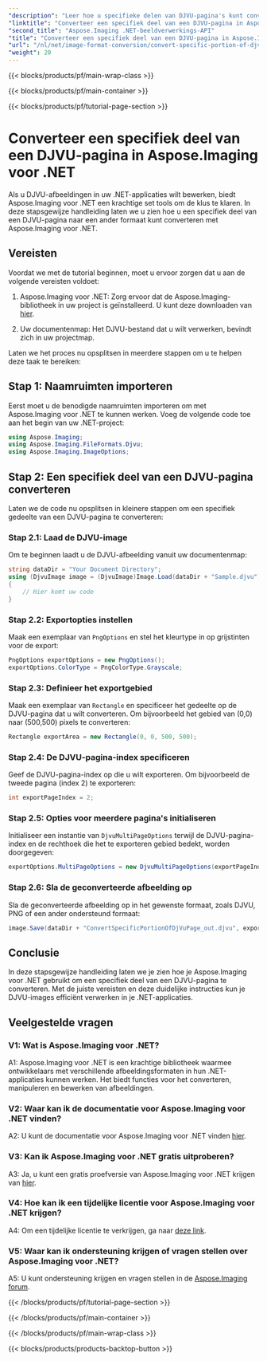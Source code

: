 ```yaml
---
"description": "Leer hoe u specifieke delen van DJVU-pagina's kunt converteren met Aspose.Imaging voor .NET. Volg onze stapsgewijze handleiding."
"linktitle": "Converteer een specifiek deel van een DJVU-pagina in Aspose.Imaging voor .NET"
"second_title": "Aspose.Imaging .NET-beeldverwerkings-API"
"title": "Converteer een specifiek deel van een DJVU-pagina in Aspose.Imaging voor .NET"
"url": "/nl/net/image-format-conversion/convert-specific-portion-of-djvu-page/"
"weight": 20
---
```


{{< blocks/products/pf/main-wrap-class >}}

{{< blocks/products/pf/main-container >}}

{{< blocks/products/pf/tutorial-page-section >}}

# Converteer een specifiek deel van een DJVU-pagina in Aspose.Imaging voor .NET

Als u DJVU-afbeeldingen in uw .NET-applicaties wilt bewerken, biedt Aspose.Imaging voor .NET een krachtige set tools om de klus te klaren. In deze stapsgewijze handleiding laten we u zien hoe u een specifiek deel van een DJVU-pagina naar een ander formaat kunt converteren met Aspose.Imaging voor .NET.

## Vereisten

Voordat we met de tutorial beginnen, moet u ervoor zorgen dat u aan de volgende vereisten voldoet:

1. Aspose.Imaging voor .NET: Zorg ervoor dat de Aspose.Imaging-bibliotheek in uw project is geïnstalleerd. U kunt deze downloaden van [hier](https://releases.aspose.com/imaging/net/).

2. Uw documentenmap: Het DJVU-bestand dat u wilt verwerken, bevindt zich in uw projectmap.

Laten we het proces nu opsplitsen in meerdere stappen om u te helpen deze taak te bereiken:

## Stap 1: Naamruimten importeren

Eerst moet u de benodigde naamruimten importeren om met Aspose.Imaging voor .NET te kunnen werken. Voeg de volgende code toe aan het begin van uw .NET-project:

```csharp
using Aspose.Imaging;
using Aspose.Imaging.FileFormats.Djvu;
using Aspose.Imaging.ImageOptions;
```

## Stap 2: Een specifiek deel van een DJVU-pagina converteren

Laten we de code nu opsplitsen in kleinere stappen om een specifiek gedeelte van een DJVU-pagina te converteren:

### Stap 2.1: Laad de DJVU-image

Om te beginnen laadt u de DJVU-afbeelding vanuit uw documentenmap:

```csharp
string dataDir = "Your Document Directory";
using (DjvuImage image = (DjvuImage)Image.Load(dataDir + "Sample.djvu"))
{
    // Hier komt uw code
}
```

### Stap 2.2: Exportopties instellen

Maak een exemplaar van `PngOptions` en stel het kleurtype in op grijstinten voor de export:

```csharp
PngOptions exportOptions = new PngOptions();
exportOptions.ColorType = PngColorType.Grayscale;
```

### Stap 2.3: Definieer het exportgebied

Maak een exemplaar van `Rectangle` en specificeer het gedeelte op de DJVU-pagina dat u wilt converteren. Om bijvoorbeeld het gebied van (0,0) naar (500,500) pixels te converteren:

```csharp
Rectangle exportArea = new Rectangle(0, 0, 500, 500);
```

### Stap 2.4: De DJVU-pagina-index specificeren

Geef de DJVU-pagina-index op die u wilt exporteren. Om bijvoorbeeld de tweede pagina (index 2) te exporteren:

```csharp
int exportPageIndex = 2;
```

### Stap 2.5: Opties voor meerdere pagina's initialiseren

Initialiseer een instantie van `DjvuMultiPageOptions` terwijl de DJVU-pagina-index en de rechthoek die het te exporteren gebied bedekt, worden doorgegeven:

```csharp
exportOptions.MultiPageOptions = new DjvuMultiPageOptions(exportPageIndex, exportArea);
```

### Stap 2.6: Sla de geconverteerde afbeelding op

Sla de geconverteerde afbeelding op in het gewenste formaat, zoals DJVU, PNG of een ander ondersteund formaat:

```csharp
image.Save(dataDir + "ConvertSpecificPortionOfDjVuPage_out.djvu", exportOptions);
```

## Conclusie

In deze stapsgewijze handleiding laten we je zien hoe je Aspose.Imaging voor .NET gebruikt om een specifiek deel van een DJVU-pagina te converteren. Met de juiste vereisten en deze duidelijke instructies kun je DJVU-images efficiënt verwerken in je .NET-applicaties.

## Veelgestelde vragen

### V1: Wat is Aspose.Imaging voor .NET?

A1: Aspose.Imaging voor .NET is een krachtige bibliotheek waarmee ontwikkelaars met verschillende afbeeldingsformaten in hun .NET-applicaties kunnen werken. Het biedt functies voor het converteren, manipuleren en bewerken van afbeeldingen.

### V2: Waar kan ik de documentatie voor Aspose.Imaging voor .NET vinden?

A2: U kunt de documentatie voor Aspose.Imaging voor .NET vinden [hier](https://reference.aspose.com/imaging/net/).

### V3: Kan ik Aspose.Imaging voor .NET gratis uitproberen?

A3: Ja, u kunt een gratis proefversie van Aspose.Imaging voor .NET krijgen van [hier](https://releases.aspose.com/).

### V4: Hoe kan ik een tijdelijke licentie voor Aspose.Imaging voor .NET krijgen?

A4: Om een tijdelijke licentie te verkrijgen, ga naar [deze link](https://purchase.aspose.com/temporary-license/).

### V5: Waar kan ik ondersteuning krijgen of vragen stellen over Aspose.Imaging voor .NET?

A5: U kunt ondersteuning krijgen en vragen stellen in de [Aspose.Imaging forum](https://forum.aspose.com/).

{{< /blocks/products/pf/tutorial-page-section >}}

{{< /blocks/products/pf/main-container >}}

{{< /blocks/products/pf/main-wrap-class >}}

{{< blocks/products/products-backtop-button >}}